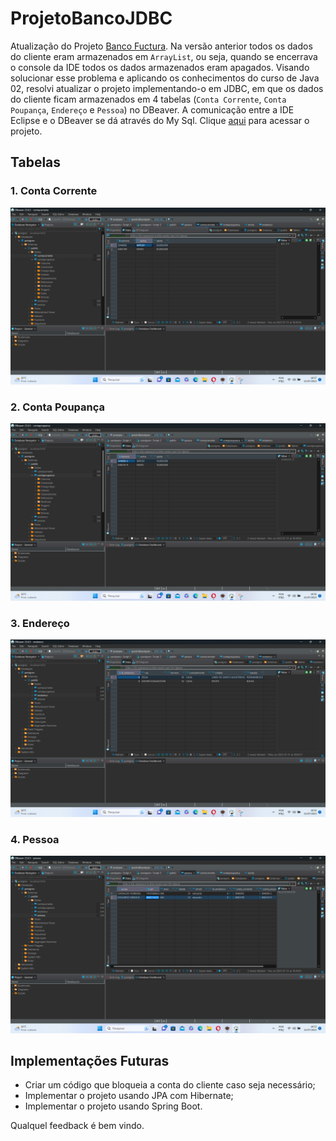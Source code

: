 # ProjetoBancoJDBC
Atualização  do Projeto [Banco Fuctura](https://github.com/Edivaldo16/BancoFuctura/tree/main). Na versão anterior todos os dados do cliente eram armazenados em `ArrayList`, ou seja, quando se encerrava o console da IDE todos os dados armazenados eram apagados. Visando solucionar esse problema e aplicando os conhecimentos do curso de Java 02, resolvi atualizar o projeto implementando-o em JDBC, em que os dados do cliente ficam armazenados em 4 tabelas (`Conta Corrente`, `Conta Poupança`, `Endereço` e `Pessoa`) no DBeaver. A comunicação entre a IDE Eclipse e o DBeaver se dá através do My Sql. Clique [aqui](https://github.com/Edivaldo16/ProjetoBancoJDBC/blob/main/Projeto/ProjetoJDBC/ProjetoBancoJDBC.zip) para acessar o projeto.

## Tabelas
### 1. Conta Corrente
![Tabelas](https://github.com/Edivaldo16/ProjetoBancoJDBC/blob/main/Projeto/Fotos/contacorrente.png)
### 2. Conta Poupança
![Tabelas](https://github.com/Edivaldo16/ProjetoBancoJDBC/blob/main/Projeto/Fotos/contapoupanca.png)
### 3. Endereço
![Tabelas](https://github.com/Edivaldo16/ProjetoBancoJDBC/blob/main/Projeto/Fotos/endereco.png)
### 4. Pessoa
![Tabelas](https://github.com/Edivaldo16/ProjetoBancoJDBC/blob/main/Projeto/Fotos/Pessoa.png)

## Implementações Futuras

* Criar um código que bloqueia a conta do cliente caso seja necessário;
* Implementar o projeto usando JPA com Hibernate;
* Implementar o projeto usando Spring Boot.

Qualquel feedback é bem vindo. 
